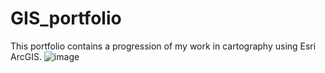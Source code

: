 # GIS_portfolio
This portfolio contains a progression of my work in cartography using Esri ArcGIS.
![image](https://github.com/leanne-tran89/GIS_portfolio/assets/115663530/64323a78-238e-4c32-83ca-3a13eca62cb9)

